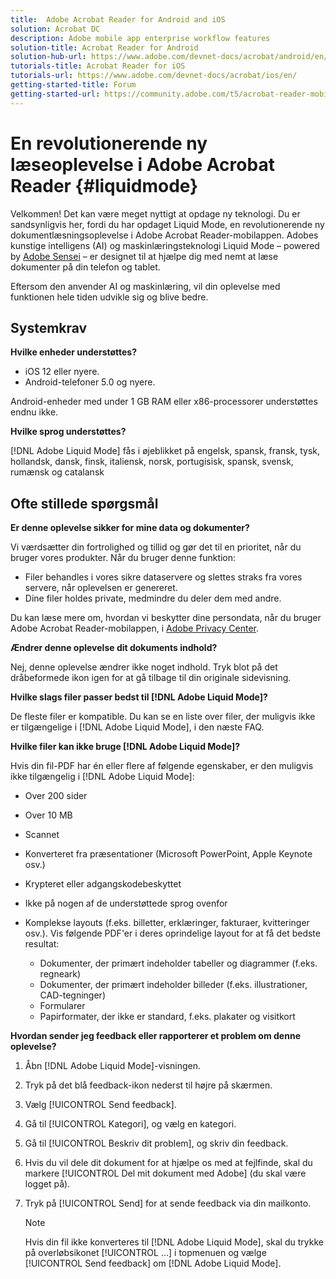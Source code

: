 ```yaml
---
title:  Adobe Acrobat Reader for Android and iOS
solution: Acrobat DC
description: Adobe mobile app enterprise workflow features
solution-title: Acrobat Reader for Android
solution-hub-url: https://www.adobe.com/devnet-docs/acrobat/android/en/
tutorials-title: Acrobat Reader for iOS
tutorials-url: https://www.adobe.com/devnet-docs/acrobat/ios/en/
getting-started-title: Forum
getting-started-url: https://community.adobe.com/t5/acrobat-reader-mobile/bd-p/acrobat-reader-mobile?page=1&sort=latest_replies&filter=all
---
```


# En revolutionerende ny læseoplevelse i Adobe Acrobat Reader {#liquidmode}

Velkommen! Det kan være meget nyttigt at opdage ny teknologi. Du er sandsynligvis her, fordi du har opdaget Liquid Mode, en revolutionerende ny dokumentlæsningsoplevelse i Adobe Acrobat Reader-mobilappen. Adobes kunstige intelligens (AI) og maskinlæringsteknologi Liquid Mode – powered by [Adobe Sensei](https://www.adobe.com/dk/sensei.html) – er designet til at hjælpe dig med nemt at læse dokumenter på din telefon og tablet.

Eftersom den anvender AI og maskinlæring, vil din oplevelse med funktionen hele tiden udvikle sig og blive bedre.

## Systemkrav

**Hvilke enheder understøttes?**

* iOS 12 eller nyere.
* Android-telefoner 5.0 og nyere. 

Android-enheder med under 1 GB RAM eller x86-processorer understøttes endnu ikke.

**Hvilke sprog understøttes?**

[!DNL Adobe Liquid Mode] fås i øjeblikket på engelsk, spansk, fransk, tysk, hollandsk, dansk, finsk, italiensk, norsk, portugisisk, spansk, svensk, rumænsk og catalansk

## Ofte stillede spørgsmål

**Er denne oplevelse sikker for mine data og dokumenter?**

Vi værdsætter din fortrolighed og tillid og gør det til en prioritet, når du bruger vores produkter. Når du bruger denne funktion:

* Filer behandles i vores sikre dataservere og slettes straks fra vores servere, når oplevelsen er genereret.
* Dine filer holdes private, medmindre du deler dem med andre.

Du kan læse mere om, hvordan vi beskytter dine persondata, når du bruger Adobe Acrobat Reader-mobilappen, i [Adobe Privacy Center](https://www.adobe.com/dk/privacy.html).

**Ændrer denne oplevelse dit dokuments indhold?**

Nej, denne oplevelse ændrer ikke noget indhold. Tryk blot på det dråbeformede ikon igen for at gå tilbage til din originale sidevisning.

**Hvilke slags filer passer bedst til [!DNL Adobe Liquid Mode]?**

De fleste filer er kompatible. Du kan se en liste over filer, der muligvis ikke er tilgængelige i [!DNL Adobe Liquid Mode], i den næste FAQ. 

**Hvilke filer kan ikke bruge [!DNL Adobe Liquid Mode]?**

Hvis din fil-PDF har én eller flere af følgende egenskaber, er den muligvis ikke tilgængelig i [!DNL Adobe Liquid Mode]:

* Over 200 sider
* Over 10 MB
* Scannet
* Konverteret fra præsentationer (Microsoft PowerPoint, Apple Keynote osv.)
* Krypteret eller adgangskodebeskyttet
* Ikke på nogen af de understøttede sprog ovenfor
* Komplekse layouts (f.eks. billetter, erklæringer, fakturaer, kvitteringer osv.). Vis følgende PDF'er i deres oprindelige layout for at få det bedste resultat:

    * Dokumenter, der primært indeholder tabeller og diagrammer (f.eks. regneark)
    * Dokumenter, der primært indeholder billeder (f.eks. illustrationer, CAD-tegninger)
    * Formularer
    * Papirformater, der ikke er standard, f.eks. plakater og visitkort

**Hvordan sender jeg feedback eller rapporterer et problem om denne oplevelse?**

1. Åbn [!DNL Adobe Liquid Mode]-visningen.
1. Tryk på det blå feedback-ikon nederst til højre på skærmen.
1. Vælg [!UICONTROL Send feedback].
1. Gå til [!UICONTROL Kategori], og vælg en kategori.
1. Gå til [!UICONTROL Beskriv dit problem], og skriv din feedback.
1. Hvis du vil dele dit dokument for at hjælpe os med at fejlfinde, skal du markere [!UICONTROL Del mit dokument med Adobe] (du skal være logget på).
1. Tryk på [!UICONTROL Send] for at sende feedback via din mailkonto.

   >[!NOTE]
   >
   >Hvis din fil ikke konverteres til [!DNL Adobe Liquid Mode], skal du trykke på overløbsikonet [!UICONTROL ...] i topmenuen og vælge [!UICONTROL Send feedback] om [!DNL Adobe Liquid Mode].
